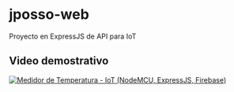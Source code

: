 # jposso-web
Proyecto en ExpressJS de API para IoT

## Video demostrativo

[![Medidor de Temperatura - IoT (NodeMCU, ExpressJS, Firebase)](https://img.youtube.com/vi/Nje5HIIMvYU/0.jpg)](https://www.youtube.com/watch?v=Nje5HIIMvYU)
